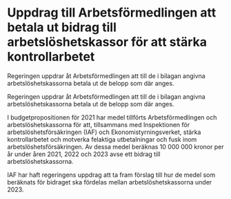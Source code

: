 # Uppdrag till Arbetsförmedlingen att betala ut bidrag till arbetslöshetskassor för att stärka kontrollarbetet

Regeringen uppdrar åt Arbetsförmedlingen att till de i bilagan angivna arbetslöshetskassorna betala ut de belopp som där anges.

Regeringen uppdrar åt Arbetsförmedlingen att till de i bilagan angivna arbetslöshetskassorna betala ut de belopp som där anges.

I budgetpropositionen för 2021 har medel tillförts Arbetsförmedlingen och arbetslöshetskassorna för att, tillsammans med Inspektionen för arbetslöshetsförsäkringen (IAF) och Ekonomistyrningsverket, stärka kontrollarbetet och motverka felaktiga utbetalningar och fusk inom arbetslöshetsförsäkringen. Av dessa medel beräknas 10 000 000 kronor per år under åren 2021, 2022 och 2023 avse ett bidrag till arbetslöshetskassorna.

IAF har haft regeringens uppdrag att ta fram förslag till hur de medel som beräknats för bidraget ska fördelas mellan arbetslöshetskassorna under 2023.
